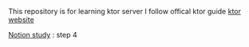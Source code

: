 This repository is for learning ktor server
I follow offical ktor guide [ktor website](https://ktor.io/docs/server-create-website.html#add-get-routes)

[Notion study](https://gaudy-unicorn-98b.notion.site/) : step 4
